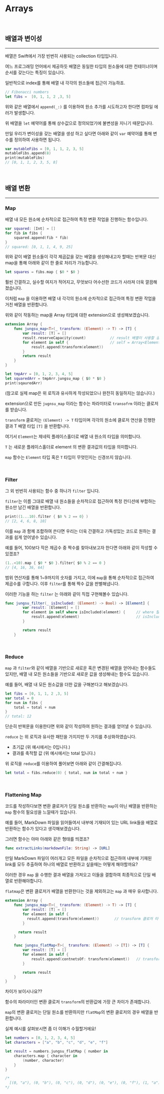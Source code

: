 # Arrays

<br>

## 배열과 변이성
---

배열은 Swift에서 가장 빈번히 사용되는 collection 타입입니다.

여느 프로그래밍 언어에서 제공하듯 배열은 동일한 타입의 원소들에 대한 컨테이너이며 순서를 갖는다는 특징이 있습니다.

일반적으로 index를 통해 배열 내 각각의 원소들에 접근이 가능하죠.

```swift
// Fibonacci numbers
let fibs =  [0, 1, 1, 2 ,3, 5]
```

위와 같은 배열에서 `append(_:)` 를 이용하여 원소 추가를 시도하고자 한다면 컴파일 에러가 발생합니다.

위 배열을 `let` 예약어를 통해 상수값으로 정의되었기에 불변성을 지니기 때문입니다.

만일 우리가 변이성을 갖는 배열을 생성 하고 싶다면 아래와 같이 `var` 예약어를 통해 변수를 정의하여 사용하면 됩니다.

```swift
var mutableFibs = [0, 1, 1, 2, 3, 5]
mutableFibs.append(8)
print(mutableFibs)
// [0, 1, 1, 2, 3, 5, 8]
```


<br>

## 배열 변환
---

### Map

배열 내 모든 원소에 순차적으로 접근하여 특정 변환 작업을 진행하는 함수입니다.

```swift
var squared: [Int] = []
for fib in fibs {
    squared.append(fib * fib)
}
// squared: [0, 1, 1, 4, 9, 25]
```

위와 같이 배열 원소들이 각각 제곱값을 갖는 배열을 생성해내고자 할때는 반복문 대신 map을 통해 아래와 같이 한 줄로 처리가 가능합니다.

```swift
let squares = fibs.map { $0 * $0 }
```

훨씬 간결하고, 실수할 여지가 적어지고, 무엇보다 어수선한 코드가 사라져 더욱 깔끔해졌습니다.

이처럼 `map` 을 이용하면 배열 내 각각의 원소에 순차적으로 접근하여 특정 변환 작업을 거친 배열을 반환합니다.

위와 같이 작동하는 map을 Array 타입에 대한 extension으로 생성해보겠습니다.

```swift
extension Array {
    func jungsu_map<T>(_ transform: (Element) -> T) -> [T] {
        var result: [T] = []
        result.reserveCapacity(count)           // result 배열이 사용할 공간을 미리 예약합니다.
        for element in self {                   // self = Array<Element>
            result.append(transform(element))
        }
        return result
    }
}

let tmpArr = [0, 1, 2, 3, 4, 5]
let squaredArr = tmpArr.jungsu_map { $0 * $0 }
print(sqauredArr)
```

(참고로 실제 map은 위 로직과 유사하게 작성되었으나 완전히 동일하지는 않습니다.)

extension으로 만든 `jugnsu_map` 이라는 함수는 파라미터로 `transofrm` 이라는 클로저를 받습니다.

`transform` 클로저는 `(Element) -> T` 타입이며 각각의 원소에 클로저 연산을 진행한 결과 T 배열 타입 `[T]` 을 반환합니다.

여기서 `Element`는 제네릭 플레이스홀더로 배열 내 원소의 타입을 의미합니다.

`T` 는 새로운 플레이스홀더로 element 의 변환 결과값의 타입을 의미합니다.

`map` 함수는 `Element` 타입 혹은 `T` 타입이 무엇인지는 신경쓰지 않습니다.


<br>

### Filter

그 외 빈번히 사용되는 함수 중 하나가 `filter` 입니다.

`filter`는 이름 그대로 배열 내 원소들을 순차적으로 접근하여 특정 컨디션에 부합하는 원소만 남긴 배열을 반환합니다.

```swift
print((1...10).filter { $0 % 2 == 0} )
// [2, 4, 6, 8, 10]
```

이를 `map` 과 함께 조합하여 쓴다면 우리는 더욱 간결하고 가독성있는 코드로 원하는 결과를 쉽게 얻어낼수 있습니다.

예를 들어, 100보다 작은 제곱수 중 짝수를 찾아내보고자 한다면 아래와 같이 작성할 수 있겠죠?
```swift
(1..<10).map { $0 * $0 }.filter{ $0 % 2 == 0 }
// [4, 16, 36, 64]
```

범위 연산자를 통해 1~9까지의 숫자를 가지고, 이에 `map`을 통해 순차적으로 접근하여 제곱수를 구합니다. 이후 `filter`를 통해 짝수 값을 판별해냅니다.

이러한 기능을 하는 `filter` 는 아래와 같이 직접 구현해볼수 있습니다.

```swift
func jungsu_filter(_ isIncluded: (Element) -> Bool) -> [Element] {
        var result: [Element] = []
        for element in self where isIncluded(element) {     // where 절을 통해 반복문에 조건을 추가합니다.
            result.append(element)                          // isIncluded 클로저 조건을 통과한 원소만이 결과값에 추가됩니다.
        }

        return result
    }
```

<br>

### Reduce

`map` 과 `filter`와 같이 배열을 기반으로 새로운 혹은 변경된 배열을 얻어내는 함수들도 있지만, 배열 내 모든 원소들을 기반으로 새로운 값을 생성해내는 함수도 있습니다.

예를 들어, 배열 내 모든 원소값을 더한 값을 구해본다고 해보겠습니다.

```swift
let fibs = [0, 1, 1, 2 ,3, 5]
var total = 0
for num in fibs {
    total = total + num
}
// total: 12
```

단순히 반복문을 이용한다면 위와 같이 작성하여 원하는 결과를 얻어낼 수 있습니다.

`reduce` 는 위 로직과 유사한 패턴을 가지지만 두 가지를 추상화하였습니다.

- 초기값 (위 예시에서는 0입니다.)
- 결과를 축적할 값 (위 예시에서는 total 입니다.)

위 로직을 `reduce`를 이용하여 풀어보면 아래와 같이 간결해집니다.

```swift
let total = fibs.reduce(0) { total, num in total + num }
```

<br>

### Flattening Map

코드를 작성하다보면 변환 클로저가 단일 원소를 반환하는 `map`이 아닌 배열을 반환하는 `map` 함수의 필요성을 느낄때가 있습니다.

예를 들어, MarkDown 파일을 읽어들여서 내부에 기재되어 있는 URL link들을 배열로 반환하는 함수가 있다고 생각해보겠습니다.

그러면 함수는 아마 아래와 같은 형태를 띄겠죠?

```swift
func extractLinks(markdownFile: String) -> [URL]
```

만일 MarkDown 파일이 여러개고 모든 파일을 순차적으로 접근하여 내부에 기재된 link를 모두 추출하여 하나의 배열로 반환하고 싶을때는 어떻게 해야할까요?

이러한 경우 `map` 을 수행한 결과 배열을 가져오고 이들을 결합하여 최종적으로 단일 배열로 반환해야합니다.

`flatmap`은 변환 클로저가 배열을 반환한다는 것을 제외하고는 `map` 과 매우 유사합니다.

```swift
extension Array {
    func jungsu_map<T>(_ transform: (Element) -> T) -> [T] {
        var result: [T] = []
        for element in self {
          result.append(transform(element))       // transform 클로저 타입: (Element) -> T
        }

      return result
    }

    func jungsu_flatMap<T>(_ transform: (Element) -> [T]) -> [T] {
        var result: [T] = []
        for element in self {
            result.append(contnetsOf: transform(element))   // transform 클로저 타입: (Element) -> [T]
        }

        return result
    }
}
```

차이가 보이시나요??

함수의 파라미터인 변환 클로저 `transform`의 반환값에 가장 큰 차이가 존재합니다.

`map`의 변환 클로저는 단일 원소를 반환하지만 `flatMap`의 변환 클로저의 경우 배열을 반환합니다.

실제 예시를 살펴보시면 좀 더 이해가 수월할거에요!

```swift
let numbers = [0, 1, 2, 3, 4, 5]
let characters = ["a", "b", "c", "d", "e", "f"]

let result = numbers.jungsu_flatMap { number in
    characters.map { character in
        (number, character)
    }
}

/*
  [(0, "a"), (0, "b"), (0, "c"), (0, "d"), (0, "e"), (0, "f"), (1, "a"), (1, "b"), (1, "c"), (1, "d"), (1, "e"), (1, "f"), (2, "a"), (2, "b"), (2, "c"), (2, "d"), (2, "e"), (2, "f"), (3, "a"), (3, "b"), (3, "c"), (3, "d"), (3, "e"), (3, "f"), (4, "a"), (4, "b"), (4, "c"), (4, "d"), (4, "e"), (4, "f"), (5, "a"), (5, "b"), (5, "c"), (5, "d"), (5, "e"), (5, "f")]
*/
```



